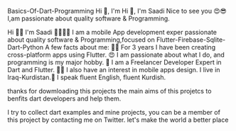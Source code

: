 Basics-Of-Dart-Programming
Hi 👋, I'm Hi 👋, I'm Saadi Nice to see you 😍😎 I,am passionate about quality software & Programming.

Hi 👋🏻 I'm Saadi 👩‍💻💙📱 I am a mobile App development exper passionate about quality software & Programming,focused on Flutter-Firebase-Sqlite-Dart-Python A few facts about me: 👩‍💻 For 3 years I have been creating cross-platform apps using Flutter. 😍 I am passionate about what I do, and programming is my major hobby. 💙 I am a Freelancer Developer Expert in Dart and Flutter. ✍🏻 I also have an interest in mobile apps design. I live in Iraq-Kurdistan.👩 I speak fluent English, fluent Kurdish.

thanks for dowmloading this projects the main aims of this projetcs to benfits dart developers and help them.

I try to collect dart examples and mine projects, you can be a member of this project by contacting me on Twitter. let's make the world a better place 